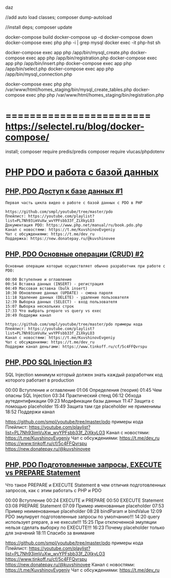 daz

//add auto load classes;
composer dump-autoload

//install deps;
composer update

docker-compose build
docker-compose up -d
docker-compose down
docker-compose exec php php -i | grep mysql
docker exec -it  php-hst sh

docker-compose exec app php /app/bin/mysql_create.php
docker-compose exec app php /app/bin/registration.php
docker-compose exec app php /app/bin/insert.php
docker-compose exec app php /app/bin/select.php
docker-compose exec app php /app/bin/mysql_connection.php

docker-compose exec php php /var/www/html/homes_staging/bin/mysql_create_tables.php
docker-compose exec php php /var/www/html/homes_staging/bin/registration.php

========================
https://selectel.ru/blog/docker-compose/
==========================
install;
composer require predis/predis
composer require vlucas/phpdotenv


# [PHP PDO и работа с базой данных](https://www.youtube.com/playlist?list=PL7Nh93imVuXw_wvYPFsbb33f_ZiXkyLO3)

## [PHP, PDO Доступ к базе данных #1](https://www.youtube.com/watch?v=_xLkdtEvbWQ&list=PL7Nh93imVuXw_wvYPFsbb33f_ZiXkyLO3&index=1)

```
Первая часть цикла видео о работе с базой данных с PDO в PHP

https://github.com/smpl/youtube/tree/master/pdo
Плейлист: https://youtube.com/playlist?list=PL7Nh93imVuXw_wvYPFsbb33f_ZiXkyLO3
Документация PDO: https://www.php.net/manual/ru/book.pdo.php
Канал с новостями: https://t.me/KuvshinovEvgeniy
Чат с обсуждениями: https://t.me/dev_ru
Поддержка: https://new.donatepay.ru/@kuvshinovee
```

## [PHP, PDO Основные операции (CRUD) #2](https://www.youtube.com/watch?v=5s_4-S5Z0f0&list=PL7Nh93imVuXw_wvYPFsbb33f_ZiXkyLO3&index=2)

```
Основные операции которые осуществляет обычно разработчик при работе с PDO:

00:00 Вступелние и оглавление 
00:54 Вставка данных (INSERT) - регистрация
04:49 Массовая вставка (bulk insert)
10:30 Обновление данных (UPDATE) - смена пароля
11:18 Удаление данных (DELETE) - удаление пользователя
12:39 Выборка данных (SELECT) - вход пользователя
15:07 Выборка нескольких строк
17:33 Что выбрать prepare vs query vs exec 
20:49 Поддержи канал

https://github.com/smpl/youtube/tree/master/pdo примеры кода
Плейлист: https://youtube.com/playlist?list=PL7Nh93imVuXw_wvYPFsbb33f_ZiXkyLO3
Канал с новостями: https://t.me/KuvshinovEvgeniy
Чат с обсуждениями: https://t.me/dev_ru
Поддержи канал деньгами: https://www.tinkoff.ru/cf/5c4FFQvrspu
```

## [PHP, PDO SQL Injection #3](https://youtu.be/a8tEQmY3jZY)

SQL Injection минимум который должен знать каждый разработчик код которого работает в production

00:00 Вступление и оглавление
01:06 Определения (теория)
01:45 Чем опасны SQL Injection
03:34 Практический стенд
06:12 Обхода аутедентификации
09:23 Модификации базы данных
11:47 Защита с помощью placeholder
15:49 Защита там где placeholder не применимы
18:52 Поддержи канал

https://github.com/smpl/youtube/tree/master/pdo примеры кода
Плейлист: https://youtube.com/playlist?list=PL7Nh93imVuXw_wvYPFsbb33f_ZiXkyLO3
Канал с новостями: https://t.me/KuvshinovEvgeniy
Чат с обсуждениями: https://t.me/dev_ru
https://www.tinkoff.ru/cf/5c4FFQvrspu
https://new.donatepay.ru/@kuvshinovee

## [PHP, PDO Подготовленные запросы, EXECUTE vs PREPARE Statement](https://www.youtube.com/watch?v=crDvjTUvdi4)

Что такое PREPARE и EXECUTE Statement в чем отличия подготовленных запросов, как с этим работать с PHP и PDO

00:00 Вступление
00:24 EXECUTE и PREPARE
00:50 EXECUTE Statement
03:08 PREPARE Statement
07:09 Пример именованные placeholder
07:53 Пример неименованные placeholder
08:28 bindParam и bindValue
12:09 PDO эмулирует подготовленные запросы по умолчанию!!!
14:20 query использует prepare, а не execute!!!
15:25 При отключенной эмуляции нельзя сделать выборку по EXECUTE!!!
16:23 Почему placeholder только для значений
18:11 Спасибо за внимание 


https://github.com/smpl/youtube/tree/master/pdo примеры кода
Плейлист: https://youtube.com/playlist?list=PL7Nh93imVuXw_wvYPFsbb33f_ZiXkyLO3
https://www.tinkoff.ru/cf/5c4FFQvrspu
https://new.donatepay.ru/@kuvshinovee
Канал с новостями: https://t.me/KuvshinovEvgeniy
Чат с обсуждениями: https://t.me/dev_ru
